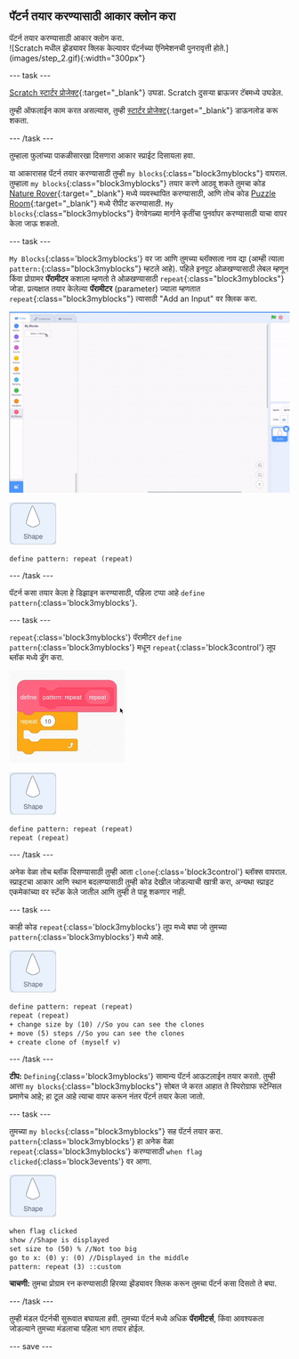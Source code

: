 ## पॅटर्न तयार करण्यासाठी आकार क्लोन करा

<div style="display: flex; flex-wrap: wrap">
<div style="flex-basis: 200px; flex-grow: 1; margin-right: 15px;">
पॅटर्न तयार करण्यासाठी आकार क्लोन करा.
</div>
<div>
![Scratch मधील झेंड्यावर क्लिक केल्यावर पॅटर्नच्या ऍनिमेशनची पुनरावृत्ती होते.](images/step_2.gif){:width="300px"}
</div>
</div>

--- task ---

[Scratch स्टार्टर प्रोजेक्ट](https://scratch.mit.edu/projects/540476254/){:target="_blank"} उघडा. Scratch दुसऱ्या ब्राऊजर टॅबमध्ये उघडेल.

तुम्ही ऑफलाईन काम करत असल्यास, तुम्ही [स्टार्टर प्रोजेक्ट](https://scratch.mit.edu/projects/540476254/){:target="_blank"} डाऊनलोड करू शकता.

--- /task ---

तुम्हाला फुलांच्या पाकळीसारखा दिसणारा आकार स्प्राईट दिसायला हवा.

या आकारासह पॅटर्न तयार करण्यासाठी तुम्ही `my blocks`{:class="block3myblocks"} वापराल. तुम्हाला `my blocks`{:class="block3myblocks"} तयार करणे आठवू शकते तुमचा कोड [Nature Rover](https://projects.raspberrypi.org/en/projects/nature-rover/3){:target="_blank"} मध्ये व्यवस्थापित करण्यासाठी, आणि तोच कोड [Puzzle Room](https://projects.raspberrypi.org/en/projects/puzzle-room/4){:target="_blank"} मध्ये रीपीट करण्यासाठी. `My blocks`{:class="block3myblocks"} वेगवेगळ्या मार्गाने कृतींचा पुनर्वापर करण्यासाठी याचा वापर केला जाऊ शकतो.

--- task ---

`My Blocks`{:class='block3myblocks'} वर जा आणि तुमच्या ब्लॉक्सला नाव द्या (आम्ही त्याला `pattern:`{:class="block3myblocks"} म्हटले आहे). पहिले इनपुट ओळखण्यासाठी लेबल म्हणून किंवा प्रोग्रामर **पॅरामीटर** कशाला म्हणतो ते ओळखण्यासाठी `repeat`{:class="block3myblocks"} जोडा. प्रत्यक्षात तयार केलेल्या **पॅरामीटर** (parameter) ज्याला म्हणतात `repeat`{:class="block3myblocks"} त्यासाठी "Add an Input" वर क्लिक करा.


!['my blocks' ब्लॉकचे ऍनिमेशन आणि अतिरीक्त पॅरामीटर जोडले जात आहे.](images/add-parameter.gif)

![shape स्प्राईट.](images/shape_sprite.png)

```blocks3
define pattern: repeat (repeat)
```

--- /task ---

पॅटर्न कसा तयार केला हे डिझाइन करण्यासाठी, पहिला टप्पा आहे `define pattern`{:class='block3myblocks'}.

--- task ---

`repeat`{:class='block3myblocks'} पॅरामीटर `define pattern`{:class='block3myblocks'} मधून `repeat`{:class='block3control'} लूप ब्लॉक मध्ये ड्रॅग करा.

!['repeat' पॅरामीटर 'define' ब्लॉक मधून 'repeat' ब्लॉकमध्ये ड्रॅग केले जात असल्याचे ऍनिमेशन.](images/use-repeat.gif)

![shape स्प्राईट.](images/shape_sprite.png)

```blocks3
define pattern: repeat (repeat)
repeat (repeat)
```

--- /task ---

अनेक वेळा तोच ब्लॉक दिसण्यासाठी तुम्ही आता `clone`{:class='block3control'} ब्लॉक्स वापराल. स्प्राइटचा आकार आणि स्थान बदलण्यासाठी तुम्ही कोड देखील जोडल्याची खात्री करा, अन्यथा स्प्राइट एकमेकांच्या वर स्टॅक केले जातील आणि तुम्ही ते पाहू शकणार नाही.

--- task ---

काही कोड `repeat`{:class='block3myblocks'} लूप मध्ये बघा जो तुमच्या `pattern`{:class='block3myblocks'} मध्ये आहे.

![shape स्प्राईट.](images/shape_sprite.png)

```blocks3
define pattern: repeat (repeat)
repeat (repeat)
+ change size by (10) //So you can see the clones
+ move (5) steps //So you can see the clones
+ create clone of (myself v)
```

--- /task ---

**टीप:** `Defining`{:class='block3myblocks'} सामान्य पॅटर्न आऊटलाईन तयार करतो. तुम्ही आत्ता `my blocks`{:class="block3myblocks"} सोबत जे करत आहात ते स्पिरोग्राफ स्टेन्सिल प्रमाणेच आहे; हा टूल आहे त्याचा वापर करून नंतर पॅटर्न तयार केला जातो.


--- task ---

तुमच्या `my blocks`{:class="block3myblocks"} सह पॅटर्न तयार करा. `pattern`{:class='block3myblocks'} हा अनेक वेळा `repeat`{:class='block3myblocks'} करण्यासाठी `when flag clicked`{:class='block3events'} वर आणा.

![shape स्प्राईट.](images/shape_sprite.png)
```blocks3
when flag clicked
show //Shape is displayed 
set size to (50) % //Not too big
go to x: (0) y: (0) //Displayed in the middle
pattern: repeat (3) ::custom
```

**चाचणी:** तुमचा प्रोग्राम रन करण्यासाठी हिरव्या झेंड्यावर क्लिक करून तुमचा पॅटर्न कसा दिसतो ते बघा.

--- /task ---

तुम्ही मंडल पॅटर्नची सुरूवात बघायला हवी. तुमच्या पॅटर्न मध्ये अधिक **पॅरामीटर्स**, किंवा आवश्यकता जोडल्याने तुमच्या मंडलाचा पहिला भाग तयार होईल.

--- save ---
